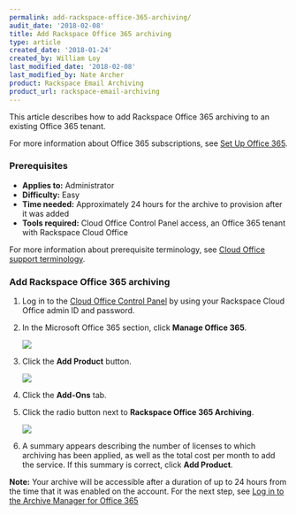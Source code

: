 ```yaml
---
permalink: add-rackspace-office-365-archiving/
audit_date: '2018-02-08'
title: Add Rackspace Office 365 archiving
type: article
created_date: '2018-01-24'
created_by: William Loy
last_modified_date: '2018-02-08'
last_modified_by: Nate Archer
product: Rackspace Email Archiving
product_url: rackspace-email-archiving
---
```


This article describes how to add Rackspace Office 365 archiving to an existing Office 365 tenant.

For more information about Office 365 subscriptions, see [Set Up Office 365](/how-to/set-up-office-365).

### Prerequisites

- **Applies to:** Administrator
- **Difficulty:** Easy
- **Time needed:** Approximately 24 hours for the archive to provision after it was added
- **Tools required:** Cloud Office Control Panel access, an Office 365 tenant with Rackspace Cloud Office

For more information about prerequisite terminology, see [Cloud Office support terminology](/how-to/cloud-office-support-terminology).


### Add Rackspace Office 365 archiving

1. Log in to the [Cloud Office Control Panel](https://cp.rackspace.com/) by using your Rackspace Cloud Office admin ID and password.
2. In the Microsoft Office 365 section, click **Manage Office 365**.

   <img src="{% asset_path rackspace-email-archiving/add-rackspace-office-365-archiving/manage-365.png %}" />

3. Click the **Add Product** button.

   <img src="{% asset_path rackspace-email-archiving/add-rackspace-office-365-archiving/add-product.png %}" />

4. Click the **Add-Ons** tab.
5. Click the radio button next to **Rackspace Office 365 Archiving**.

   <img src="{% asset_path rackspace-email-archiving/add-rackspace-office-365-archiving/add-ons.png %}" />

6. A summary appears describing the number of licenses to which archiving has been applied, as well as the total cost per month to add the service. If this summary is correct, click **Add Product**.

**Note:** Your archive will be accessible after a duration of up to 24 hours from the time that it was enabled on the account. For the next step, see [Log in to the Archive Manager for Office 365](/how-to/log-in-to-the-archive-manager-for-office-365)
